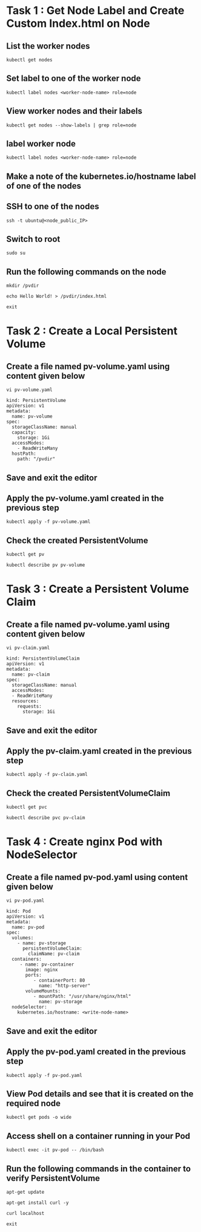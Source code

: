 # Task 1 : Get Node Label and Create Custom Index.html on Node
## List the worker nodes 
```
kubectl get nodes
```
## Set label to one of the worker node 
```
kubectl label nodes <worker-node-name> role=node
```
## View worker nodes and their labels
```
kubectl get nodes --show-labels | grep role=node
```
## label worker node 
```
kubectl label nodes <worker-node-name> role=node
```
## Make a note of the kubernetes.io/hostname label of one of the nodes

## SSH to one of the nodes
```
ssh -t ubuntu@<node_public_IP>
```
## Switch to root
```
sudo su
```
## Run the following commands on the node
```
mkdir /pvdir
```
```
echo Hello World! > /pvdir/index.html
```
```
exit
```
# Task 2 : Create a Local Persistent Volume

## Create a file named pv-volume.yaml using content given below
```
vi pv-volume.yaml
```
```
kind: PersistentVolume
apiVersion: v1
metadata:
  name: pv-volume
spec:
  storageClassName: manual
  capacity:
    storage: 1Gi
  accessModes:
    - ReadWriteMany
  hostPath:
    path: "/pvdir"
```
## Save and exit the editor
## Apply the pv-volume.yaml created in the previous step
```
kubectl apply -f pv-volume.yaml
```
## Check the created PersistentVolume
```
kubectl get pv
```
```
kubectl describe pv pv-volume
```
# Task 3 : Create a Persistent Volume Claim
## Create a file named pv-volume.yaml using content given below
```
vi pv-claim.yaml
```
```
kind: PersistentVolumeClaim
apiVersion: v1
metadata:
  name: pv-claim
spec:
  storageClassName: manual
  accessModes:
  - ReadWriteMany
  resources:
    requests:
      storage: 1Gi
```
## Save and exit the editor
## Apply the pv-claim.yaml created in the previous step
```
kubectl apply -f pv-claim.yaml
```
## Check the created PersistentVolumeClaim
```
kubectl get pvc
```
```
kubectl describe pvc pv-claim
```
# Task 4 : Create nginx Pod with NodeSelector
## Create a file named pv-pod.yaml using content given below
```
vi pv-pod.yaml
```
```
kind: Pod
apiVersion: v1
metadata:
  name: pv-pod
spec:
  volumes:
    - name: pv-storage
      persistentVolumeClaim:
        claimName: pv-claim
  containers:
     - name: pv-container
       image: nginx
       ports:
          - containerPort: 80
            name: "http-server"
       volumeMounts:
          - mountPath: "/usr/share/nginx/html"
            name: pv-storage
  nodeSelector:
    kubernetes.io/hostname: <write-node-name>
```
## Save and exit the editor
## Apply the pv-pod.yaml created in the previous step
```
kubectl apply -f pv-pod.yaml
```
## View Pod details and see that it is created on the required node
```
kubectl get pods -o wide
```
## Access shell on a container running in your Pod
```
kubectl exec -it pv-pod -- /bin/bash
```
## Run the following commands in the container to verify PersistentVolume
```
apt-get update
```
```
apt-get install curl -y
```
```
curl localhost
```
```
exit
```







